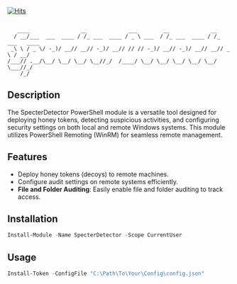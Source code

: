 [![Hits](https://hits.seeyoufarm.com/api/count/incr/badge.svg?url=https%3A%2F%2Fgithub.com%2Ftankmek%2Ftokendrop&count_bg=%2379C83D&title_bg=%23555555&icon=&icon_color=%233A57E7&title=hits&edge_flat=false)](https://hits.seeyoufarm.com)

```

   ____                __             ___        __             __            
  / __/___  ___  ____ / /_ ___  ____ / _ \ ___  / /_ ___  ____ / /_ ___   ____
 _\ \ / _ \/ -_)/ __// __// -_)/ __// // // -_)/ __// -_)/ __// __// _ \ / __/
/___// .__/\__/ \__/ \__/ \__//_/  /____/ \__/ \__/ \__/ \__/ \__/ \___//_/   
    /_/                                                                       

```


## Description

The SpecterDetector PowerShell module is a versatile tool designed for deploying honey tokens, detecting suspicious activities, and configuring security settings on both local and remote Windows systems. This module utilizes PowerShell Remoting (WinRM) for seamless remote management.


## Features

- Deploy honey tokens (decoys) to remote machines.
- Configure audit settings on remote systems efficiently.
- **File and Folder Auditing**: Easily enable file and folder auditing to track access.


## Installation

```powershell
Install-Module -Name SpecterDetector -Scope CurrentUser
```

## Usage

```powershell
Install-Token -ConfigFile "C:\Path\To\Your\Config\config.json"
```
